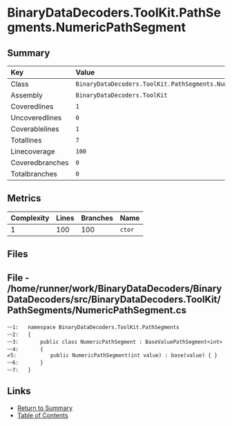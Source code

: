 ﻿# BinaryDataDecoders.ToolKit.PathSegments.NumericPathSegment

## Summary

| Key             | Value                                                        |
| :-------------- | :----------------------------------------------------------- |
| Class           | `BinaryDataDecoders.ToolKit.PathSegments.NumericPathSegment` |
| Assembly        | `BinaryDataDecoders.ToolKit`                                 |
| Coveredlines    | `1`                                                          |
| Uncoveredlines  | `0`                                                          |
| Coverablelines  | `1`                                                          |
| Totallines      | `7`                                                          |
| Linecoverage    | `100`                                                        |
| Coveredbranches | `0`                                                          |
| Totalbranches   | `0`                                                          |

## Metrics

| Complexity | Lines | Branches | Name    |
| :--------- | :---- | :------- | :------ |
| 1          | 100   | 100      | `ctor`  |

## Files

## File - /home/runner/work/BinaryDataDecoders/BinaryDataDecoders/src/BinaryDataDecoders.ToolKit/PathSegments/NumericPathSegment.cs

```CSharp
〰1:   namespace BinaryDataDecoders.ToolKit.PathSegments
〰2:   {
〰3:       public class NumericPathSegment : BaseValuePathSegment<int>
〰4:       {
✔5:           public NumericPathSegment(int value) : base(value) { }
〰6:       }
〰7:   }
```

## Links

* [Return to Summary](Summary.md)
* [Table of Contents](../TOC.md)

